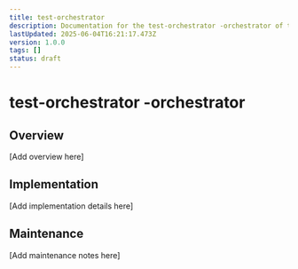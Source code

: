 ```yaml
---
title: test-orchestrator
description: Documentation for the test-orchestrator -orchestrator of the Clarity Engine system.
lastUpdated: 2025-06-04T16:21:17.473Z
version: 1.0.0
tags: []
status: draft
---
```


# test-orchestrator -orchestrator

## Overview

[Add overview here]

## Implementation

[Add implementation details here]

## Maintenance

[Add maintenance notes here]
